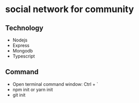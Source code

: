 # social network for community

## Technology

- Nodejs
- Express
- Mongodb
- Typescript

## Command

- Open terminal command window: Ctrl + `
- npm init or yarn init
- git init
